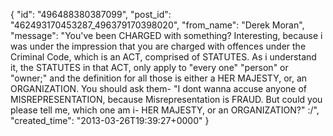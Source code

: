  {
   "id": "496488380387099",
   "post_id": "462493170453287_496379170398020",
   "from_name": "Derek Moran",
   "message": "You've been CHARGED with something? Interesting, because i was under the impression that you are charged with offences under the Criminal Code, which is an ACT, comprised of STATUTES. As i understand it, the STATUTES in that ACT, only apply to \"every one\" \"person\" or \"owner;\" and the definition for all those is either a HER MAJESTY, or, an ORGANIZATION. You should ask them- \"I dont wanna accuse anyone of MISREPRESENTATION, because Misrepresentation is FRAUD. But could you please tell me, which one am i- HER MAJESTY, or an ORGANIZATION?\"  :/",
   "created_time": "2013-03-26T19:39:27+0000"
 }
